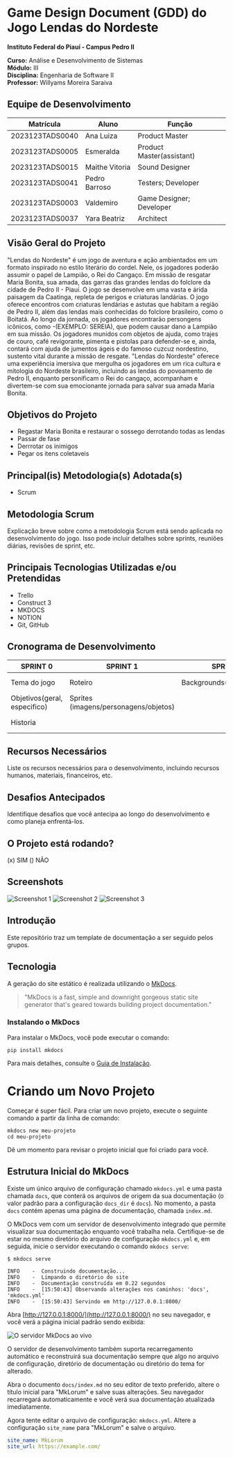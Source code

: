 # Game Design Document (GDD) do Jogo Lendas do Nordeste

**Instituto Federal do Piauí - Campus Pedro II**

**Curso:** Análise e Desenvolvimento de Sistemas  <br>
**Módulo:** III  <br>
**Disciplina:** Engenharia de Software II  <br>
**Professor:** Willyams Moreira Saraiva

## Equipe de Desenvolvimento

| Matrícula       | Aluno             | Função                   | 
|-----------------|-------------------|--------------------------|
| 2023123TADS0040 | Ana Luiza         | Product Master           |
| 2023123TADS0005 | Esmeralda         | Product Master(assistant)|
| 2023123TADS0015 | Maithe Vitoria    | Sound Designer           |
| 2023123TADS0041 | Pedro Barroso     | Testers; Developer       |
| 2023123TADS0003 | Valdemiro         | Game Designer; Developer |
| 2023123TADS0037 | Yara Beatriz      | Architect                |

## Visão Geral do Projeto
  "Lendas do Nordeste" é um jogo de aventura e ação ambientados em um formato inspirado no estilo literário do cordel. Nele, os jogadores poderão assumir o papel de Lampião, o Rei do Cangaço. Em missão de resgatar Maria Bonita, sua amada, das garras das grandes lendas do folclore da cidade de Pedro II - Piauí. O jogo se desenvolve em uma vasta e árida paisagem da Caatinga, repleta de perigos e criaturas landárias. O jogo oferece encontros com criaturas lendárias e astutas  que habitam a região de Pedro II, além das lendas mais conhecidas do folclore brasileiro, como o Boitatá.  Ao longo da jornada, os jogadores encontrarão persongens icônicos, como -(EXEMPLO: SEREIA), que podem causar dano a Lampião em sua missâo. Os jogadores munidos com objetos de ajuda, como trajes de couro, café revigorante, pimenta e pistolas para defender-se e, ainda, contará com ajuda de jumentos ágeis e do famoso cuzcuz nordestino, sustento vital durante a missão de resgate. "Lendas do Nordeste" oferece uma experiência imersiva que mergulha os jogadores em um rica cultura e mitologia do Nordeste brasileiro, incluindo as lendas do povoamento de Pedro II, enquanto personificam o Rei do cangaço, acompanham e divertem-se com sua emocionante jornada para salvar sua amada Maria Bonita. 

## Objetivos do Projeto
- Regastar Maria Bonita e restaurar o sossego derrotando todas as lendas
- Passar de fase
- Derrrotar os inimigos
- Pegar os itens coletaveis

## Principal(is) Metodologia(s) Adotada(s)
- Scrum

## Metodologia Scrum
Explicação breve sobre como a metodologia Scrum está sendo aplicada no desenvolvimento do jogo. Isso pode incluir detalhes sobre sprints, reuniões diárias, revisões de sprint, etc.

## Principais Tecnologias Utilizadas e/ou Pretendidas
- Trello
- Construct 3
- MKDOCS
- NOTION
- Git, GitHub

## Cronograma de Desenvolvimento
|**SPRINT 0**                | **SPRINT 1**                        | **SPRINT 2**             | **SPRINT 3**       | **SPRINT 4**       | **ENTREGA**                      |
|----------------------------|-------------------------------------|--------------------------|--------------------|--------------------|----------------------------------|
|Tema do jogo                |Roteiro                              |Backgrounds(imagens/tiles)|Implementação part.1|Implementação part.2|Descrições/demostração            |
|Objetivos(geral, especifico)|Sprites (imagens/personagens/objetos)|                          |                    |                    |Criterios (documentação/feedbacks)|
|Historia                    |                                     |                          |                    |                    |Lancamento no III Opala Tec       |

## Recursos Necessários
Liste os recursos necessários para o desenvolvimento, incluindo recursos humanos, materiais, financeiros, etc.

## Desafios Antecipados
Identifique desafios que você antecipa ao longo do desenvolvimento e como planeja enfrentá-los.

## O Projeto está rodando?
(x) SIM () NÃO

## Screenshots
![Screenshot 1](URL_da_Imagem_1)
![Screenshot 2](URL_da_Imagem_2)
![Screenshot 3](URL_da_Imagem_3)


## Introdução

Este repositório traz um template de documentação a ser seguido pelos grupos.

## Tecnologia

A geração do site estático é realizada utilizando o [MkDocs](https://www.mkdocs.org/).

> "MkDocs is a fast, simple and downright gorgeous static site generator that's geared towards building project documentation."

### Instalando o MkDocs

Para instalar o MkDocs, você pode executar o comando:

```shell
pip install mkdocs
```

Para mais detalhes, consulte o [Guia de Instalação](#).

# Criando um Novo Projeto

Começar é super fácil. Para criar um novo projeto, execute o seguinte comando a partir da linha de comando:

```shell
mkdocs new meu-projeto
cd meu-projeto
```

Dê um momento para revisar o projeto inicial que foi criado para você.

## Estrutura Inicial do MkDocs

Existe um único arquivo de configuração chamado `mkdocs.yml` e uma pasta chamada `docs`, que conterá os arquivos de origem da sua documentação (o valor padrão para a configuração `docs_dir` é `docs`). No momento, a pasta `docs` contém apenas uma página de documentação, chamada `index.md`.

O MkDocs vem com um servidor de desenvolvimento integrado que permite visualizar sua documentação enquanto você trabalha nela. Certifique-se de estar no mesmo diretório do arquivo de configuração `mkdocs.yml` e, em seguida, inicie o servidor executando o comando `mkdocs serve`:

```shell
$ mkdocs serve
```

```shell
INFO    -  Construindo documentação...
INFO    -  Limpando o diretório do site
INFO    -  Documentação construída em 0.22 segundos
INFO    -  [15:50:43] Observando alterações nos caminhos: 'docs', 'mkdocs.yml'
INFO    -  [15:50:43] Servindo em http://127.0.0.1:8000/
```

Abra [http://127.0.0.1:8000/](http://127.0.0.1:8000/) no seu navegador, e você verá a página inicial padrão sendo exibida:

![O servidor MkDocs ao vivo](http://127.0.0.1:8000/)

O servidor de desenvolvimento também suporta recarregamento automático e reconstruirá sua documentação sempre que algo no arquivo de configuração, diretório de documentação ou diretório do tema for alterado.

Abra o documento `docs/index.md` no seu editor de texto preferido, altere o título inicial para "MkLorum" e salve suas alterações. Seu navegador recarregará automaticamente e você verá sua documentação atualizada imediatamente.

Agora tente editar o arquivo de configuração: `mkdocs.yml`. Altere a configuração `site_name` para "MkLorum" e salve o arquivo.

```yaml
site_name: MkLorum
site_url: https://example.com/
```
